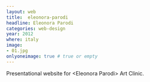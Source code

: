 ```yaml
---
layout: web
title:  eleonora-parodi
headline: Eleonora Parodi
categories: web-design
year: 2012
where: italy
image:
- 01.jpg
onlyoneimage: true # true or empty
---
```

Presentational website for &lt;Eleonora Parodi&gt; Art Clinic.
